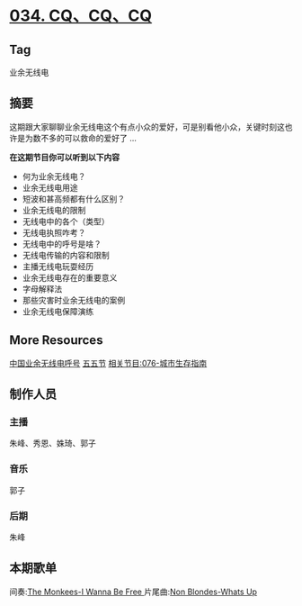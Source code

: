 

# [034. CQ、CQ、CQ](https://jinjinledao.org/?p=157)

## Tag

业余无线电

## 摘要

这期跟大家聊聊业余无线电这个有点小众的爱好，可是别看他小众，关键时刻这也许是为数不多的可以救命的爱好了 …

**在这期节目你可以听到以下内容**

- 何为业余无线电？
- 业余无线电用途
- 短波和甚高频都有什么区别？
- 业余无线电的限制
- 无线电中的各个（类型）
- 无线电执照咋考？
- 无线电中的呼号是啥？
- 无线电传输的内容和限制
- 主播无线电玩耍经历
- 业余无线电存在的重要意义
- 字母解释法
- 那些灾害时业余无线电的案例
- 业余无线电保障演练

## More Resources
[中国业余无线电呼号](https://zh.wikipedia.org/wiki/%E4%B8%9A%E4%BD%99%E6%97%A0%E7%BA%BF%E7%94%B5%E5%8F%B0%E5%91%BC%E5%8F%B7)
[五五节](https://baike.baidu.com/item/%E4%B8%AD%E5%9B%BD%E4%B8%9A%E4%BD%99%E6%97%A0%E7%BA%BF%E7%94%B5%E8%8A%82)
[相关节目:076-城市生存指南](https://jinjinledao.org/?p=309)

## 制作人员

### 主播

朱峰、秀恩、姝琦、郭子

### 音乐

郭子

### 后期

朱峰

## 本期歌单

间奏:[The Monkees-I Wanna Be Free ](http://music.163.com/song/3609472/?userid=8897764) 
片尾曲:[Non Blondes-Whats Up ](http://music.163.com/song/24343092/?userid=8897764)